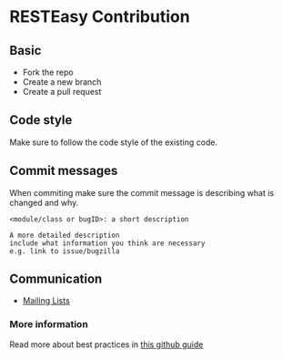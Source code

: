# RESTEasy Contribution

## Basic
- Fork the repo
- Create a new branch
- Create a pull request

## Code style
Make sure to follow the code style of the existing code.

## Commit messages
When commiting make sure the commit message is describing what is changed and why.

~~~
<module/class or bugID>: a short description

A more detailed description
include what information you think are necessary
e.g. link to issue/bugzilla 
~~~

## Communication
- [Mailing Lists](https://lists.sourceforge.net/lists/listinfo/resteasy-developers)

### More information
Read more about best practices in [this github guide](https://guides.github.com/activities/contributing-to-open-source/)
